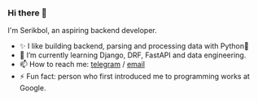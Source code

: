 ### Hi there 👋 

<!--
**afk24hours/afk24hours** is a ✨ _special_ ✨ repository because its `README.md` (this file) appears on your GitHub profile.

Here are some ideas to get you started:

- 🔭 I’m currently working on ...

- 👯 I’m looking to collaborate on ...
- 🤔 I’m looking for help with ...
- 💬 Ask me about ...
- 📫 How to reach me: ...
- 😄 Pronouns: ...
- ⚡ Fun fact: ...
-->
I'm Serikbol, an aspiring backend developer.

- ✨ I like building backend, parsing and processing data with Python🐍 
- 🌱 I’m currently learning Django, DRF, FastAPI and data engineering.
- 📫 How to reach me: [telegram](t.me/afk24hours) / [email](mailto:serikbol.ktl@gmail.com)
- ⚡ Fun fact: person who first introduced me to programming works at Google.

